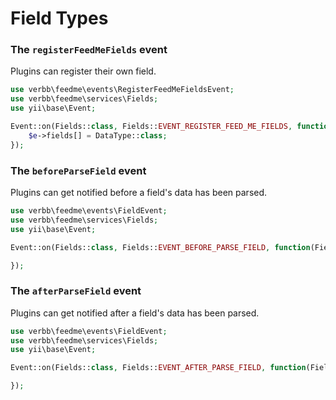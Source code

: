 # Field Types

### The `registerFeedMeFields` event
Plugins can register their own field.

```php
use verbb\feedme\events\RegisterFeedMeFieldsEvent;
use verbb\feedme\services\Fields;
use yii\base\Event;

Event::on(Fields::class, Fields::EVENT_REGISTER_FEED_ME_FIELDS, function(RegisterFeedMeFieldsEvent $e) {
    $e->fields[] = DataType::class;
});
```

### The `beforeParseField` event
Plugins can get notified before a field's data has been parsed.

```php
use verbb\feedme\events\FieldEvent;
use verbb\feedme\services\Fields;
use yii\base\Event;

Event::on(Fields::class, Fields::EVENT_BEFORE_PARSE_FIELD, function(FieldEvent $e) {

});
```

### The `afterParseField` event
Plugins can get notified after a field's data has been parsed.

```php
use verbb\feedme\events\FieldEvent;
use verbb\feedme\services\Fields;
use yii\base\Event;

Event::on(Fields::class, Fields::EVENT_AFTER_PARSE_FIELD, function(FieldEvent $e) {

});
```
